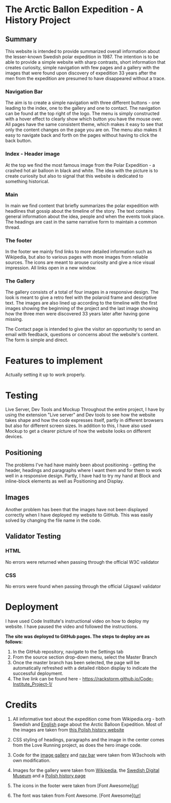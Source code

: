 # The Arctic Ballon Expedition - A History Project

## Summary

This website is intended to provide summarized overall information about the lesser-known Swedish polar expedition in 1987. The intention is to be able to provide a simple website with sharp contrasts, short information that creates curiosity, simple navigation with few pages and a gallery with the images that were found upon discovery of expedition 33 years after the men from the expedition are presumed to have disappeared without a trace.

### Navigation Bar

The aim is to create a simple navigation with three different buttons - one leading to the index, one to the gallery and one to contact. The navigation can be found at the top right of the logo. The menu is simply constructed with a hover effect to clearly show which button you have the mouse over. All pages have the same consistent theme, which makes it easy to see that only the content changes on the page you are on. The menu also makes it easy to navigate back and forth on the pages without having to click the back button.

### Index - Header image

At the top we find the most famous image from the Polar Expedition - a crashed hot air balloon in black and white. The idea with the picture is to create curiosity but also to signal that this website is dedicated to something historical.

### Main

In main we find content that briefly summarizes the polar expedition with headlines that gossip about the timeline of the story. The text contains general information about the idea, people and when the events took place. The headings are cast in the same narrative form to maintain a common thread.

### The footer

In the footer we mainly find links to more detailed information such as Wikipedia, but also to various pages with more images from reliable sources. The icons are meant to arouse curiosity and give a nice visual impression. All links open in a new window.

### The Gallery

The gallery consists of a total of four images in a responsive design. The look is meant to give a retro feel with the polaroid frame and descriptive text. The images are also lined up according to the timeline with the first images showing the beginning of the project and the last image showing how the three men were discovered 33 years later after having gone missing.

The Contact page is intended to give the visitor an opportunity to send an email with feedback, questions or concerns about the website's content. The form is simple and direct.

# Features to implement

Actually setting it up to work properly.

# Testing

Live Server, Dev Tools and Mockup
Throughout the entire project, I have by using the extension "Live server" and Dev tools to see how the website takes shape and how the code expresses itself, partly in different browsers but also for different screen sizes. In addition to this, I have also used Mockup to get a clearer picture of how the website looks on different devices.

## Positioning

The problems I've had have mainly been about positioning - getting the header, headings and paragraphs where I want them and for them to work well in a responsive design. Partly, I have had to try my hand at Block and inline-block elements as well as Positioning and Display.

## Images

Another problem has been that the images have not been displayed correctly when I have deployed my website to GitHub. This was easily solved by changing the file name in the code.

## Validator Testing

### HTML

No errors were returned when passing through the official W3C validator

### CSS

No errors were found when passing through the official (Jigsaw) validator

# Deployment

I have used Code Institute's instructional video on how to deploy my website. I have paused the video and followed the instructions.

**The site was deployed to GitHub pages. The steps to deploy are as follows:**

1. In the GitHub repository, navigate to the Settings tab
2. From the source section drop-down menu, select the Master Branch
3. Once the master branch has been selected, the page will be automatically refreshed with a detailed ribbon display to indicate the successful deployment.
4. The live link can be found here - https://rackstorm.github.io/Code-Institute_Project-1/

# Credits

1. All informative text about the expedition come from Wikipedia.org - both Swedish and [English]([url](https://en.wikipedia.org/wiki/Andr%C3%A9e%27s_Arctic_balloon_expedition)) page about the Arctic Balloon Expedition. Most of the images are taken from [this Polish history website]([url](https://web.archive.org/web/20070930154931/http://www.zwoje-scrolls.com/zwoje41/text08p.htm))

2. CSS styling of headings, paragraphs and the image in the center comes from the Love Running project, as does the hero image code.

3. Code for the [image gallery]([url](https://www.w3schools.com/css/css_image_gallery.asp)) and [nav bar]([url](https://www.w3schools.com/css/css_navbar.asp)) were taken from W3schools with own modification.

4. Images for the gallery were taken from [Wikipedia](https://en.wikipedia.org/wiki/Andr%C3%A9e%27s_Arctic_balloon_expedition), the [Swedish Digital Museum](https://digitaltmuseum.se/) and a [Polish history page]([url](https://web.archive.org/web/20070930154931/http://www.zwoje-scrolls.com/zwoje41/text08p.htm))

5. The icons in the footer were taken from [Font Awesome]([url](https://fontawesome.com)
6. The font was taken from Font Awesome. [Font Awesome]([url](https://fontawesome.com)
